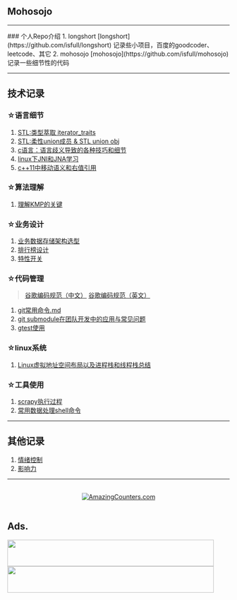 ## Mohosojo
<hr style=" height:1px;border:none;border-top:2px #185598;" />
### 个人Repo介绍
1. longshort
  [longshort](https://github.com/isfull/longshort)
  记录些小项目，百度的goodcoder、leetcode、其它
2. mohosojo
  [mohosojo](https://github.com/isfull/mohosojo)
  记录一些细节性的代码
<hr style=" height:1px;border:none;border-top:2px #185598;" />

## 技术记录

### ☆语言细节
1. [STL:类型萃取 iterator_traits](./interator_traits.md)
2. [STL:柔性union成员 & STL union obj](./FlexibleArray.md)
3. [c语言：语言歧义导致的各种技巧和细节](./fucking_c.md)
4. [linux下JNI和JNA学习](./linux下JNI和JNA学习.md)
5. [c++11中移动语义和右值引用](./c++11中移动语义和右值引用.md)

### ☆算法理解
1. [理解KMP的关键](./KMP.md)

### ☆业务设计
1. [业务数据存储架构选型](./buz_data_store_structure.md)
2. [排行榜设计](./排行榜设计.md)
3. [特性开关](./特性开关.md)

### ☆代码管理
>[谷歌编码规范（中文）](https://zh-google-styleguide.readthedocs.io/en/latest/google-cpp-styleguide/)
>[谷歌编码规范（英文）](https://google.github.io/styleguide/cppguide.html)
1. [git常用命令.md](./git常用命令.md)
2. [git submodule在团队开发中的应用与常见问题](./git_submodule在团队开发中的应用与常见问题.md)
3. [gtest使用](./gtest使用.md)

### ☆linux系统
1. [Linux虚拟地址空间布局以及进程栈和线程栈总结](./Linux虚拟地址空间布局以及进程栈和线程栈总结.md)

### ☆工具使用
1. [scrapy执行过程](./scrapy执行过程.md)
2. [常用数据处理shell命令](./常用数据处理shell命令.md)
<hr style=" height:1px;border:none;border-top:2px #185598;" />

## 其他记录
1. [情绪控制](./dir_mind/情绪控制.md)
2. [影响力](./dir_mind/影响力.md)

<hr style=" height:1px;border:none;border-top:2px #185598;" />
<br/>
<div align="center"><a href="http://www.amazingcounters.com"><img border="0" src="http://cc.amazingcounters.com/counter.php?i=3230826&c=9692791" alt="AmazingCounters.com"></a></div>
<br/>


## Ads.
<a href="https://cloud.tencent.com/redirect.php?redirect=1040&cps_key=847a84f8620d71cda2b8f4853946b3f9&from=console"><img src="https://main.qcloudimg.com/raw/7011817640afc17479d174a18da8b0df.jpg" width="468" height="60"></a>
<a href="https://www.vultr.com/?ref=7212564"><img src="https://www.vultr.com/media/banner_2.png" width="468" height="60"></a>

